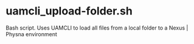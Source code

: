 # uamcli_upload-folder.sh
Bash script. Uses UAMCLI to load all files from a local folder to a Nexus | Physna environment
